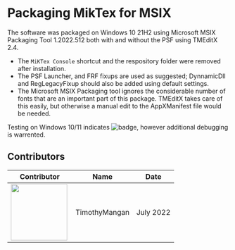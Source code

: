 # Packaging MikTex for MSIX

The software was packaged on Windows 10 21H2 using Microsoft MSIX Packaging Tool 1.2022.512 both with and without the PSF using TMEditX 2.4.
* The `MiKTex Console` shortcut and the respository folder were removed after installation.
* The PSF Launcher, and FRF fixups are used as suggested; DynnamicDll and RegLegacyFixup should also be added using default settings.
* The Microsoft MSIX Packaging tool ignores the considerable number of fonts that are an important part of this package.  TMEditX takes care of this easily, but otherwise a manual edit to the AppXManifest file would be needed.


Testing on Windows 10/11 indicates ![badge](https://img.shields.io/badge/-Full%20Fidelity-brightgreen?style=for-the-badge), however additional debugging is warrented.  


## Contributors

| Contributor | Name | Date |
|----|----|----|
| [<img src="/media/Contributors/TimMangan.jpg" align="left" Height="128" />](/media/Contributors/TimMangan.jpg) | TimothyMangan | July 2022 |


